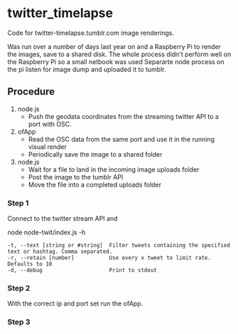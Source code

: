 # twitter_timelapse
Code for twitter-timelapse.tumblr.com image renderings.

Was run over a number of days last year on and a Raspberry Pi to render the images, save to a shared disk.
The whole process didn't perform well on the Raspberry Pi so a small netbook was used
Separarte node process on the pi listen for image dump and uploaded it to tumblr.

## Procedure
1. node.js
    - Push the geodata coordinates from the streaming twitter API to a port with OSC.
2. ofApp
    - Read the OSC data from the same port and use it in the running visual render
    - Periodically save the image to a shared folder
3. node.js
    - Wait for a file to land in the incoming image uploads folder
    - Post the image to the tumblr API
    - Move the file into a completed uploads folder

### Step 1
Connect to the twitter stream API and

node node-twit/index.js -h

    -t, --text [string or #string]  Filter tweets containing the specified text or hashtag. Comma separated.
    -r, --retain [number]           Use every x tweet to limit rate. Defaults to 10
    -d, --debug                     Print to stdout

### Step 2
With the correct ip and port set run the ofApp.

### Step 3
